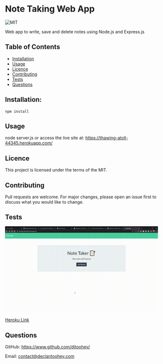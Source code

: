 
# Note Taking Web App
![MIT](https://img.shields.io/badge/licence-MIT-success?style=flat-square)

Web app to write, save and delete notes using Node.js and Express.js
    
## Table of Contents
* [Installation](#installation)
* [Usage](#usage)
* [Licence](#licence)
* [Contributing](#contributing)
* [Tests](#tests)
* [Questions](#questions)
    
    
## Installation:
    npm install
    
## Usage
node server.js or access the live site at: https://thawing-atoll-44345.herokuapp.com/
    
## Licence
This project is licensed under the terms of the MIT.

    
## Contributing
Pull requests are welcome. For major changes, please open an issue first to discuss what you would like to change.
    
## Tests
![Final Output](/readmeAssets/finalProduct.gif "Final output") 

[Heroku Link](https://thawing-atoll-44345.herokuapp.com/)

## Questions
GitHub: https://www.github.com/djtoohey/
    
Email: contact@declantoohey.com